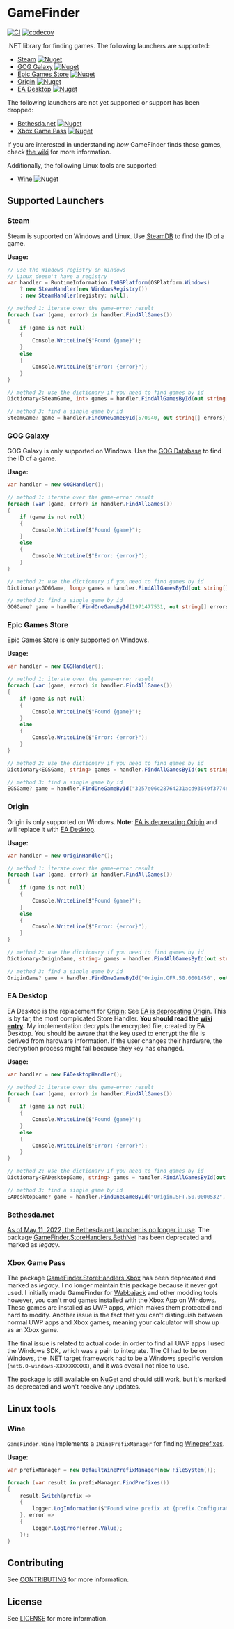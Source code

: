 # GameFinder

[![CI](https://github.com/erri120/GameFinder/actions/workflows/ci.yml/badge.svg)](https://github.com/erri120/GameFinder/actions/workflows/ci.yml) [![codecov](https://codecov.io/gh/erri120/GameFinder/branch/master/graph/badge.svg?token=10PVRFWH39)](https://codecov.io/gh/erri120/GameFinder)

.NET library for finding games. The following launchers are supported:

- [Steam](#steam) [![Nuget](https://img.shields.io/nuget/v/GameFinder.StoreHandlers.Steam)](https://www.nuget.org/packages/GameFinder.StoreHandlers.Steam)
- [GOG Galaxy](#gog-galaxy) [![Nuget](https://img.shields.io/nuget/v/GameFinder.StoreHandlers.GOG)](https://www.nuget.org/packages/GameFinder.StoreHandlers.GOG)
- [Epic Games Store](#epic-games-store) [![Nuget](https://img.shields.io/nuget/v/GameFinder.StoreHandlers.EGS)](https://www.nuget.org/packages/GameFinder.StoreHandlers.EGS)
- [Origin](#origin) [![Nuget](https://img.shields.io/nuget/v/GameFinder.StoreHandlers.Origin)](https://www.nuget.org/packages/GameFinder.StoreHandlers.Origin)
- [EA Desktop](#ea-desktop) [![Nuget](https://img.shields.io/nuget/v/GameFinder.StoreHandlers.EADesktop)](https://www.nuget.org/packages/GameFinder.StoreHandlers.EADesktop)

The following launchers are not yet supported or support has been dropped:

- [Bethesda.net](#bethesdanet) [![Nuget](https://img.shields.io/nuget/v/GameFinder.StoreHandlers.BethNet?color=red&label=deprecated)](https://www.nuget.org/packages/GameFinder.StoreHandlers.BethNet)
- [Xbox Game Pass](#xbox-game-pass) [![Nuget](https://img.shields.io/nuget/v/GameFinder.StoreHandlers.Xbox?color=red&label=deprecated)](https://www.nuget.org/packages/GameFinder.StoreHandlers.Xbox)

If you are interested in understanding _how_ GameFinder finds these games, check [the wiki](https://github.com/erri120/GameFinder/wiki) for more information.

Additionally, the following Linux tools are supported:

- [Wine](#wine) [![Nuget](https://img.shields.io/nuget/v/GameFinder.Wine)](https://www.nuget.org/packages/GameFinder.Wine)

## Supported Launchers

### Steam

Steam is supported on Windows and Linux. Use [SteamDB](https://steamdb.info/) to find the ID of a game.

**Usage:**

```csharp
// use the Windows registry on Windows
// Linux doesn't have a registry
var handler = RuntimeInformation.IsOSPlatform(OSPlatform.Windows)
    ? new SteamHandler(new WindowsRegistry())
    : new SteamHandler(registry: null);

// method 1: iterate over the game-error result
foreach (var (game, error) in handler.FindAllGames())
{
    if (game is not null)
    {
        Console.WriteLine($"Found {game}");
    }
    else
    {
        Console.WriteLine($"Error: {error}");
    }
}

// method 2: use the dictionary if you need to find games by id
Dictionary<SteamGame, int> games = handler.FindAllGamesById(out string[] errors);

// method 3: find a single game by id
SteamGame? game = handler.FindOneGameById(570940, out string[] errors);
```

### GOG Galaxy

GOG Galaxy is only supported on Windows. Use the [GOG Database](https://www.gogdb.org/) to find the ID of a game.

**Usage:**

```csharp
var handler = new GOGHandler();

// method 1: iterate over the game-error result
foreach (var (game, error) in handler.FindAllGames())
{
    if (game is not null)
    {
        Console.WriteLine($"Found {game}");
    }
    else
    {
        Console.WriteLine($"Error: {error}");
    }
}

// method 2: use the dictionary if you need to find games by id
Dictionary<GOGGame, long> games = handler.FindAllGamesById(out string[] errors);

// method 3: find a single game by id
GOGGame? game = handler.FindOneGameById(1971477531, out string[] errors);
```

### Epic Games Store

Epic Games Store is only supported on Windows.

**Usage:**

```csharp
var handler = new EGSHandler();

// method 1: iterate over the game-error result
foreach (var (game, error) in handler.FindAllGames())
{
    if (game is not null)
    {
        Console.WriteLine($"Found {game}");
    }
    else
    {
        Console.WriteLine($"Error: {error}");
    }
}

// method 2: use the dictionary if you need to find games by id
Dictionary<EGSGame, string> games = handler.FindAllGamesById(out string[] errors);

// method 3: find a single game by id
EGSGame? game = handler.FindOneGameById("3257e06c28764231acd93049f3774ed6", out string[] errors);
```

### Origin

Origin is only supported on Windows. **Note:** [EA is deprecating Origin](https://www.ea.com/en-gb/news/ea-app) and will replace it with [EA Desktop](#ea-desktop).

**Usage:**

```csharp
var handler = new OriginHandler();

// method 1: iterate over the game-error result
foreach (var (game, error) in handler.FindAllGames())
{
    if (game is not null)
    {
        Console.WriteLine($"Found {game}");
    }
    else
    {
        Console.WriteLine($"Error: {error}");
    }
}

// method 2: use the dictionary if you need to find games by id
Dictionary<OriginGame, string> games = handler.FindAllGamesById(out string[] errors);

// method 3: find a single game by id
OriginGame? game = handler.FindOneGameById("Origin.OFR.50.0001456", out string[] errors);
```

### EA Desktop

EA Desktop is the replacement for [Origin](#origin): See [EA is deprecating Origin](https://www.ea.com/en-gb/news/ea-app). This is by far, the most complicated Store Handler. **You should read the [wiki entry](https://github.com/erri120/GameFinder/wiki/EA-Desktop).** My implementation decrypts the encrypted file, created by EA Desktop. You should be aware that the key used to encrypt the file is derived from hardware information. If the user changes their hardware, the decryption process might fail because they key has changed.

**Usage:**

```csharp
var handler = new EADesktopHandler();

// method 1: iterate over the game-error result
foreach (var (game, error) in handler.FindAllGames())
{
    if (game is not null)
    {
        Console.WriteLine($"Found {game}");
    }
    else
    {
        Console.WriteLine($"Error: {error}");
    }
}

// method 2: use the dictionary if you need to find games by id
Dictionary<EADesktopGame, string> games = handler.FindAllGamesById(out string[] errors);

// method 3: find a single game by id
EADesktopGame? game = handler.FindOneGameById("Origin.SFT.50.0000532", out string[] errors);
```

### Bethesda.net

[As of May 11, 2022, the Bethesda.net launcher is no longer in use](https://bethesda.net/en/article/2RXxG1y000NWupPalzLblG/sunsetting-the-bethesda-net-launcher-and-migrating-to-steam). The package [GameFinder.StoreHandlers.BethNet](https://www.nuget.org/packages/GameFinder.StoreHandlers.BethNet/) has been deprecated and marked as _legacy_.

### Xbox Game Pass

The package [GameFinder.StoreHandlers.Xbox](https://www.nuget.org/packages/GameFinder.StoreHandlers.Xbox/) has been deprecated and marked as _legacy_. I no longer maintain this package because it never got used. I initially made GameFinder for [Wabbajack](https://github.com/wabbajack-tools/wabbajack) and other modding tools however, you can't mod games installed with the Xbox App on Windows. These games are installed as UWP apps, which makes them protected and hard to modify. Another issue is the fact that you can't distinguish between normal UWP apps and Xbox games, meaning your calculator will show up as an Xbox game.

The final issue is related to actual code: in order to find all UWP apps I used the Windows SDK, which was a pain to integrate. The CI had to be on Windows, the .NET target framework had to be a Windows specific version (`net6.0-windows-XXXXXXXXXX`), and it was overall not nice to use.

The package is still available on [NuGet](https://www.nuget.org/packages/GameFinder.StoreHandlers.BethNet/) and should still work, but it's marked as deprecated and won't receive any updates.

## Linux tools

### Wine

`GameFinder.Wine` implements a `IWinePrefixManager` for finding [Wineprefixes](https://wiki.winehq.org/FAQ#Wineprefixes).

**Usage**:

```csharp
var prefixManager = new DefaultWinePrefixManager(new FileSystem());

foreach (var result in prefixManager.FindPrefixes())
{
    result.Switch(prefix =>
    {
        logger.LogInformation($"Found wine prefix at {prefix.ConfigurationDirectory}");
    }, error =>
    {
        logger.LogError(error.Value);
    });
}
```

## Contributing

See [CONTRIBUTING](CONTRIBUTING.md) for more information.

## License

See [LICENSE](LICENSE) for more information.
